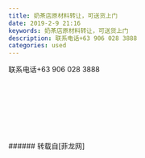 ```yaml
---
title: 奶茶店原材料转让，可送货上门
date: 2019-2-9 21:16
keywords: 奶茶店原材料转让，可送货上门
description: 联系电话+63 906 028 3888
categories: used
---
```

<td class="t_f" id="postmessage_2957450">

联系电话+63 906 028 3888<br/>
<img alt="" border="0" class="zoom" data-cf-modified-5cadc5a3483ce175a432eccf-="" file="http://www.flw.ph/data/appbyme/upload/image/201902/09/BG9i6bOVPJTN.jpg" id="aimg_hVbgu" lazyloadthumb="1" onclick="" onmouseover="" src="http://www.flw.ph/data/appbyme/upload/image/201902/09/BG9i6bOVPJTN.jpg"/><br/>
<br/>
<img alt="" border="0" class="zoom" data-cf-modified-5cadc5a3483ce175a432eccf-="" file="http://www.flw.ph/data/appbyme/upload/image/201902/09/yTBl9YwNup73.jpg" id="aimg_f1V06" lazyloadthumb="1" onclick="" onmouseover="" src="http://www.flw.ph/data/appbyme/upload/image/201902/09/yTBl9YwNup73.jpg"/><br/>
<br/>
<img alt="" border="0" class="zoom" data-cf-modified-5cadc5a3483ce175a432eccf-="" file="http://www.flw.ph/data/appbyme/upload/image/201902/09/Ocb82f2bTFKq.jpg" id="aimg_P2929" lazyloadthumb="1" onclick="" onmouseover="" src="http://www.flw.ph/data/appbyme/upload/image/201902/09/Ocb82f2bTFKq.jpg"/><br/>
<br/>
<img alt="" border="0" class="zoom" data-cf-modified-5cadc5a3483ce175a432eccf-="" file="http://www.flw.ph/data/appbyme/upload/image/201902/09/ijTEwcdbF3nw.jpg" id="aimg_rHuC6" lazyloadthumb="1" onclick="" onmouseover="" src="http://www.flw.ph/data/appbyme/upload/image/201902/09/ijTEwcdbF3nw.jpg"/><br/>
<br/>
<img alt="" border="0" class="zoom" data-cf-modified-5cadc5a3483ce175a432eccf-="" file="http://www.flw.ph/data/appbyme/upload/image/201902/09/rbR8xYiy6XiK.jpg" id="aimg_bJQyV" lazyloadthumb="1" onclick="" onmouseover="" src="http://www.flw.ph/data/appbyme/upload/image/201902/09/rbR8xYiy6XiK.jpg"/><br/>
<br/>
<img alt="" border="0" class="zoom" data-cf-modified-5cadc5a3483ce175a432eccf-="" file="http://www.flw.ph/data/appbyme/upload/image/201902/09/B5Jc5A1Y0GFS.jpg" id="aimg_PvVxS" lazyloadthumb="1" onclick="" onmouseover="" src="http://www.flw.ph/data/appbyme/upload/image/201902/09/B5Jc5A1Y0GFS.jpg"/><br/>
<br/>
<img alt="" border="0" class="zoom" data-cf-modified-5cadc5a3483ce175a432eccf-="" file="http://www.flw.ph/data/appbyme/upload/image/201902/09/OVEglo0nkebg.jpg" id="aimg_JOSOC" lazyloadthumb="1" onclick="" onmouseover="" src="http://www.flw.ph/data/appbyme/upload/image/201902/09/OVEglo0nkebg.jpg"/><br/>
<br/>
</td>
###### 转载自[菲龙网]